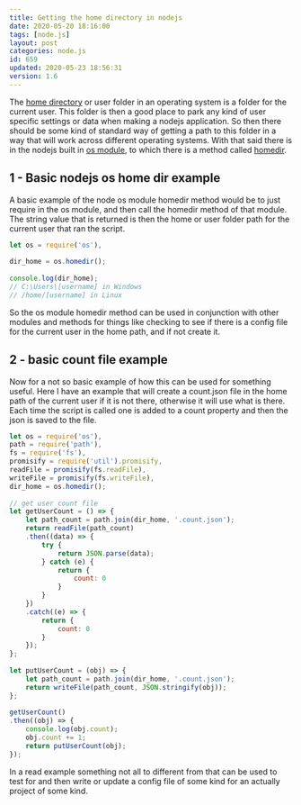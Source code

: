 ```yaml
---
title: Getting the home directory in nodejs
date: 2020-05-20 18:16:00
tags: [node.js]
layout: post
categories: node.js
id: 659
updated: 2020-05-23 18:56:31
version: 1.6
---
```


The [home directory](https://en.wikipedia.org/wiki/Home_directory) or user folder in an operating system is a folder for the current user. This folder is then a good place to park any kind of user specific settings or data when making a nodejs application. So then there should be some kind of standard way of getting a path to this folder in a way that will work across different operating systems. With that said there is in the nodejs built in [os module](https://nodejs.org/docs/latest/api/os.html), to which there is a method called [homedir](https://nodejs.org/docs/latest/api/os.html#os_os_homedir).

<!-- more -->

## 1 - Basic nodejs os home dir example

A basic example of the node os module homedir method would be to just require in the os module, and then call the homedir method of that module. The string value that is returned is then the home or user folder path for the current user that ran the script.

```js
let os = require('os'),
 
dir_home = os.homedir();
 
console.log(dir_home);
// C:\Users\[username] in Windows
// /home/[username] in Linux
```

So the os module homedir method can be used in conjunction with other modules and methods for things like checking to see if there is a config file for the current user in the home path, and if not create it.

## 2 - basic count file example

Now for a not so basic example of how this can be used for something useful. Here I have an example that will create a count.json file in the home path of the current user if it is not there, otherwise it will use what is there. Each time the script is called one is added to a count property and then the json is saved to the file.

```js
let os = require('os'),
path = require('path'),
fs = require('fs'),
promisify = require('util').promisify,
readFile = promisify(fs.readFile),
writeFile = promisify(fs.writeFile),
dir_home = os.homedir();
 
// get user count file
let getUserCount = () => {
    let path_count = path.join(dir_home, '.count.json');
    return readFile(path_count)
    .then((data) => {
        try {
            return JSON.parse(data);
        } catch (e) {
            return {
                count: 0
            }
        }
    })
    .catch((e) => {
        return {
            count: 0
        }
    });
};
 
let putUserCount = (obj) => {
    let path_count = path.join(dir_home, '.count.json');
    return writeFile(path_count, JSON.stringify(obj));
};
 
getUserCount()
.then((obj) => {
    console.log(obj.count);
    obj.count += 1;
    return putUserCount(obj);
});
```

In a read example something not all to different from that can be used to test for and then write or update a config file of some kind for an actually project of some kind.